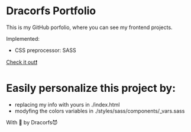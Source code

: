 # Dracorfs Portfolio
This is my GitHub porfolio, where you can see my frontend projects.

Implemented:
  - CSS preprocessor: SASS

<a href="https://dracorfs.dev">Check it out❗</a>

# Easily personalize this project by:
  - replacing my info with yours in ./index.html
  - modyfing the colors variables in ./styles/sass/components/_vars.sass

With 💜 by Dracorfs😈
